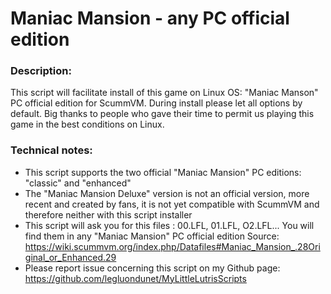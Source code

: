 # Maniac Mansion - any PC official edition

### Description:
This script will facilitate install of this game on Linux OS:
"Maniac Manson" PC official edition for ScummVM.
During install please let all options by default.
Big thanks to people who gave their time to permit us playing this game in the best conditions on Linux.

### Technical notes:
- This script supports the two official "Maniac Mansion" PC editions: "classic" and "enhanced"
- The "Maniac Mansion Deluxe" version is not an official version, more recent and created by fans, it is not yet compatible with ScummVM and therefore neither with this script installer
- This script will ask you for this files : 00.LFL, 01.LFL, O2.LFL... You will find them in any "Maniac Mansion" PC official edition
Source: https://wiki.scummvm.org/index.php/Datafiles#Maniac_Mansion_.28Original_or_Enhanced.29
- Please report issue concerning this script on my Github page:
https://github.com/legluondunet/MyLittleLutrisScripts

